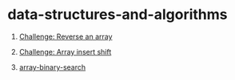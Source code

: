 # data-structures-and-algorithms

1. [Challenge: Reverse an array](reversarray/README.md)

2. [Challenge: Array insert shift](array-insert-shift/README.md)

3. [array-binary-search](array-binary-search/README.md)